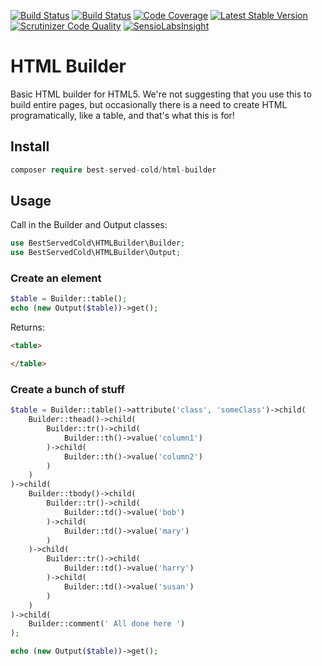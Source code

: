 [![Build Status](https://travis-ci.org/nark3d/HTMLBuilder.svg?branch=master)](https://travis-ci.org/nark3d/HTMLBuilder)
[![Build Status](https://scrutinizer-ci.com/g/nark3d/HTMLBuilder/badges/build.png?b=master)](https://scrutinizer-ci.com/g/nark3d/HTMLBuilder/build-status/master)
[![Code Coverage](https://scrutinizer-ci.com/g/nark3d/HTMLBuilder/badges/coverage.png?b=master)](https://scrutinizer-ci.com/g/nark3d/HTMLBuilder/?branch=master)
[![Latest Stable Version](https://img.shields.io/packagist/v/best-served-cold/html-builder.svg)](https://packagist.org/packages/best-served-cold/html-builder)
[![Scrutinizer Code Quality](https://scrutinizer-ci.com/g/nark3d/HTMLBuilder/badges/quality-score.png?b=master)](https://scrutinizer-ci.com/g/nark3d/HTMLBuilder/?branch=master)
[![SensioLabsInsight](https://insight.sensiolabs.com/projects/b8e2173f-3fe1-4fd5-99c2-547d3b33aef6/mini.png)](https://insight.sensiolabs.com/projects/b8e2173f-3fe1-4fd5-99c2-547d3b33aef6)


# HTML Builder

Basic HTML builder for HTML5.  We're not suggesting that you use this to build entire pages, but occasionally there is 
a need to create HTML programatically, like a table, and that's what this is for!

## Install

```php
composer require best-served-cold/html-builder
```

## Usage

Call in the Builder and Output classes:

```php
use BestServedCold\HTMLBuilder\Builder;
use BestServedCold\HTMLBuilder\Output;

```

### Create an element

```php 
$table = Builder::table();
echo (new Output($table))->get(); 

```
Returns:
```html
<table>

</table>

```

### Create a bunch of stuff
```php
$table = Builder::table()->attribute('class', 'someClass')->child(
    Builder::thead()->child(
        Builder::tr()->child(
            Builder::th()->value('column1')
        )->child(
            Builder::th()->value('column2')
        )
    )
)->child(
    Builder::tbody()->child(
        Builder::tr()->child(
            Builder::td()->value('bob')
        )->child(
            Builder::td()->value('mary')
        )
    )->child(
        Builder::tr()->child(
            Builder::td()->value('harry')
        )->child(
            Builder::td()->value('susan')
        )
    )
)->child(
    Builder::comment(' All done here ')
);

echo (new Output($table))->get();

```
